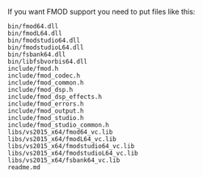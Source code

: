 If you want FMOD support you need to put files like this:

	bin/fmod64.dll
	bin/fmodL64.dll
	bin/fmodstudio64.dll
	bin/fmodstudioL64.dll
	bin/fsbank64.dll
	bin/libfsbvorbis64.dll
	include/fmod.h
	include/fmod_codec.h
	include/fmod_common.h
	include/fmod_dsp.h
	include/fmod_dsp_effects.h
	include/fmod_errors.h
	include/fmod_output.h
	include/fmod_studio.h
	include/fmod_studio_common.h
	libs/vs2015_x64/fmod64_vc.lib
	libs/vs2015_x64/fmodL64_vc.lib
	libs/vs2015_x64/fmodstudio64_vc.lib
	libs/vs2015_x64/fmodstudioL64_vc.lib
	libs/vs2015_x64/fsbank64_vc.lib
	readme.md

